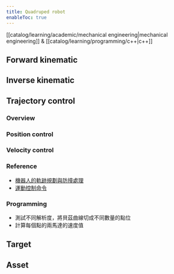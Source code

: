 ```yaml
---
title: Quadruped robot
enableToc: true
---
```

[[catalog/learning/academic/mechanical engineering|mechanical engineering]] & [[catalog/learning/programming/c++|c++]]

## Forward kinematic
## Inverse kinematic
## Trajectory control 
### Overview

### Position control
### Velocity control

### Reference
- [機器人的軌跡規劃與防撞處理](http://w3.uch.edu.tw/control/download/9%E5%99%A8%E4%BA%BA%E7%9A%84%E8%BB%8C%E8%B7%A1%E8%A6%8F%E5%8A%83%E8%88%87%E9%98%B2%E6%92%9E%E8%99%95%E7%90%86.pdf)
- [運動控制命令](https://ir.nctu.edu.tw/bitstream/11536/48246/5/459705.pdf)

### Programming
- 測試不同解析度，將貝茲曲線切成不同數量的點位
- 計算每個點的兩馬達的速度值

## Target
## Asset